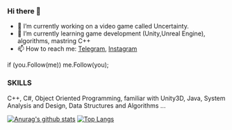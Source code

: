 ### Hi there 👋
- 🔭 I’m currently working on a video game called Uncertainty.
- 🌱 I’m currently learning game development (Unity,Unreal Engine), algorithms, mastring C++
- 📫 How to reach me: [Telegram](https://telegram.me/benymaxparsa), [Instagram](https://www.instagram.com/benymax.parsa.public)

if (you.Follow(me)) 
  me.Follow(you);
  
### SKILLS 
C++, C#, Object Oriented Programming, 
familiar with Unity3D, Java, System Analysis and Design, Data Structures and Algorithms  ...

<!--
**benymaxparsa/benymaxparsa** is a ✨ _special_ ✨ repository because its `README.md` (this file) appears on your GitHub profile.

Here are some ideas to get you started:

- 🔭 I’m currently working on ...
- 🌱 I’m currently learning ...
- 👯 I’m looking to collaborate on ...
- 🤔 I’m looking for help with ...
- 💬 Ask me about ...
- 📫 How to reach me: ...
- 😄 Pronouns: ...
- ⚡ Fun fact: ...
-->
[![Anurag's github stats](https://github-readme-stats.vercel.app/api?username=benymaxparsa&count_private=true&show_icons=true&theme=dracula)](https://github.com/anuraghazra/github-readme-stats)
[![Top Langs](https://github-readme-stats.vercel.app/api/top-langs/?username=benymaxparsa&theme=dracula)](https://github.com/anuraghazra/github-readme-stats)
